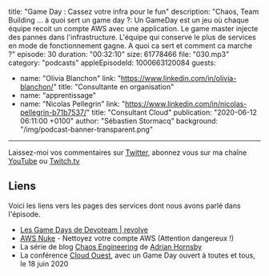 title: "Game Day : Cassez votre infra pour le fun"
description: "Chaos, Team Building ... à quoi sert un game day ?: Un GameDay est un jeu où chaque équipe recoit un compte AWS avec une application. Le game master injecte des pannes dans l'infrastructure. L'équipe qui conserve le plus de services en mode de fonctionnement gagne. A quoi ca sert et comment ca marche ?"
episode: 30
duration: "00:32:10"
size: 61778466
file: "030.mp3"
category: "podcasts"
appleEpisodeId: 1000663120084
guests:
  - name: "Olivia Blanchon"
    link: "https://www.linkedin.com/in/olivia-blanchon/"
    title: "Consultante en organisation"
  - name: "apprentissage"
  - name: "Nicolas Pellegrin"
    link: "https://www.linkedin.com/in/nicolas-pellegrin-b71b7537/"
    title: "Consultant Cloud"
publication: "2020-06-12 06:11:00 +0100"
author: "Sébastien Stormacq"
background: "/img/podcast-banner-transparent.png"
---

Laissez-moi vos commentaires sur [Twitter](https://twitter.com/sebsto), abonnez vous sur ma chaîne [YouTube](https://www.youtube.com/sebsto) ou [Twitch.tv](https://www.twitch.tv/sebAWS)

## Liens

Voici les liens vers les pages des services dont nous avons parlé dans l'épisode.

- [Les Game Days de Devoteam \| revolve](https://revolve.team/formation-gameday-infrastructure)
- [AWS Nuke](https://github.com/rebuy-de/aws-nuke) - Nettoyez votre compte AWS (Attention dangereux !)
- La série de blog [Chaos Engineering](https://medium.com/@adhorn/the-chaos-engineering-collection-5e188d6a90e2) de [Adrian Hornsby](https://www.linkedin.com/in/hornsby/)
- La conférence [Cloud Ouest](https://cloudouest2020.virtualconference.com/#/event), avec un Game Day ouvert à toutes et tous, le 18 juin 2020
